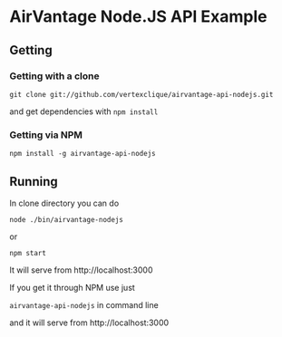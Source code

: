# AirVantage Node.JS API Example

## Getting

### Getting with a clone

`git clone git://github.com/vertexclique/airvantage-api-nodejs.git`

and get dependencies with `npm install`

### Getting via NPM

`npm install -g airvantage-api-nodejs`

## Running

In clone directory you can do

`node ./bin/airvantage-nodejs`

or 

`npm start`

It will serve from http://localhost:3000

If you get it through NPM use just

`airvantage-api-nodejs` in command line

and it will serve from http://localhost:3000